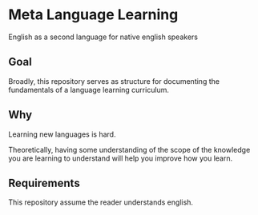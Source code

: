 # Meta Language Learning

English as a second language for native english speakers

## Goal

Broadly, this repository serves as structure for documenting the fundamentals of a language learning curriculum. 

## Why

Learning new languages is hard.

Theoretically, having some understanding of the scope of the knowledge you are learning to understand will help you improve how you learn.

## Requirements

This repository assume the reader understands english.
